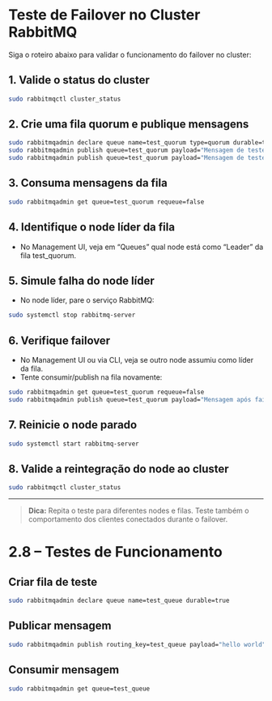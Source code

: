 # Teste de Failover no Cluster RabbitMQ

Siga o roteiro abaixo para validar o funcionamento do failover no cluster:

## 1. Valide o status do cluster
```bash
sudo rabbitmqctl cluster_status
```

## 2. Crie uma fila quorum e publique mensagens
```bash
sudo rabbitmqadmin declare queue name=test_quorum type=quorum durable=true
sudo rabbitmqadmin publish queue=test_quorum payload="Mensagem de teste 1"
sudo rabbitmqadmin publish queue=test_quorum payload="Mensagem de teste 2"
```

## 3. Consuma mensagens da fila
```bash
sudo rabbitmqadmin get queue=test_quorum requeue=false
```

## 4. Identifique o node líder da fila
- No Management UI, veja em “Queues” qual node está como “Leader” da fila test_quorum.

## 5. Simule falha do node líder
- No node líder, pare o serviço RabbitMQ:
```bash
sudo systemctl stop rabbitmq-server
```

## 6. Verifique failover
- No Management UI ou via CLI, veja se outro node assumiu como líder da fila.
- Tente consumir/publish na fila novamente:
```bash
sudo rabbitmqadmin get queue=test_quorum requeue=false
sudo rabbitmqadmin publish queue=test_quorum payload="Mensagem após failover"
```

## 7. Reinicie o node parado
```bash
sudo systemctl start rabbitmq-server
```

## 8. Valide a reintegração do node ao cluster
```bash
sudo rabbitmqctl cluster_status
```

---

> **Dica:** Repita o teste para diferentes nodes e filas. Teste também o comportamento dos clientes conectados durante o failover.
# 2.8 – Testes de Funcionamento

## Criar fila de teste
```bash
sudo rabbitmqadmin declare queue name=test_queue durable=true
```

## Publicar mensagem
```bash
sudo rabbitmqadmin publish routing_key=test_queue payload="hello world"
```

## Consumir mensagem
```bash
sudo rabbitmqadmin get queue=test_queue
```
